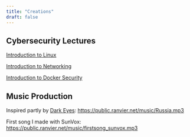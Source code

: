 ```yaml
---
title: "Creations"
draft: false
---
```


## Cybersecurity Lectures

[Introduction to Linux](https://www.youtube.com/watch?v=Jaj2zmBIDJ4)

[Introduction to Networking](https://www.youtube.com/watch?v=qRkCsFOJT3E)

[Introduction to Docker Security](https://www.youtube.com/watch?v=bhAv6ntxZG4)

## Music Production

Inspired partly by [Dark Eyes](https://www.youtube.com/watch?v=qrAOQv2xgqI): https://public.ranvier.net/music/Russia.mp3

First song I made with SunVox: https://public.ranvier.net/music/firstsong_sunvox.mp3

